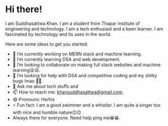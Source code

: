 <h1>Hi there! <span class="wave" style="
  animation-name: wave-animation;  /* Refers to the name of your @keyframes element below */
  animation-duration: 2.5s;        /* Change to speed up or slow down */
  animation-iteration-count: infinite;  /* Never stop waving :) */
  transform-origin: 70% 70%;       /* Pivot around the bottom-left palm */
  display: inline-block;
  @keyframes wave-animation {
    0% { transform: rotate( 0.0deg) }
   10% { transform: rotate(14.0deg) }  /* The following five values can be played with to make the waving more or less extreme */
   20% { transform: rotate(-8.0deg) }
   30% { transform: rotate(14.0deg) }
   40% { transform: rotate(-4.0deg) }
   50% { transform: rotate(10.0deg) }
   60% { transform: rotate( 0.0deg) }  /* Reset for the last half to pause */
  100% { transform: rotate( 0.0deg) }
}
  "></span></h1>

I am Suddhasattwa Khan. I am a student from Thapar institute of engineering and technology.
I am a tech enthusiast and a keen learner. I am fascinated by technology and its uses in the world. 


Here are some ideas to get you started:

- 🔭 I’m currently working on MERN stack and machine learning.
- 🌱 I’m currently learning DSA and web development.
- 👯 I’m looking to collaborate on making full stack websites and machine learning😜😜.
- 🤔 I’m looking for help with DSA and competitive coding and my shitty bugs lmao 🤣🤣.
- 💬 Ask me about tech stuffs and 
- 📫 How to reach me: khansuddhasattwa@gmail.com.
- 😄 Pronouns: He/his
- ⚡ Fun fact: I am a good swimmer and a whistler. I am quite a singer too with nice and humble nature😉😉
- Always there for everyone. Need help ping me😁😁.

